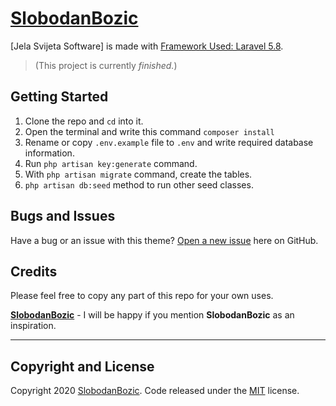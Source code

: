 # [SlobodanBozic](https://github.com/SlobodanBozic)

[Jela Svijeta Software] is made with [Framework Used: Laravel 5.8](https://laravel.com/docs/5.8/).
>(This project is currently *finished.*)

## Getting Started
1. Clone the repo and `cd` into it.
2. Open the terminal and write this command `composer install`
3. Rename or copy `.env.example` file to `.env` and write required database information.
4. Run `php artisan key:generate` command.
5. With `php artisan migrate` command, create the tables.
6. `php artisan db:seed` method to run other seed classes.

## Bugs and Issues
Have a bug or an issue with this theme? [Open a new issue](https://github.com/SlobodanBozic/AutoServisBozic/issues) here on GitHub.

## Credits
Please feel free to copy any part of this repo for your own uses.

**[SlobodanBozic](http://www.slobodanbozic.com/)** - I will be happy if you mention **SlobodanBozic** as an inspiration.

<hr>

## Copyright and License

Copyright 2020 [SlobodanBozic](https://github.com/SlobodanBozic). Code released under the [MIT](https://opensource.org/licenses/MIT) license.
